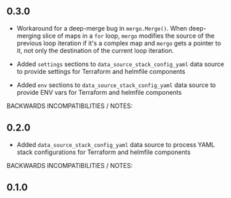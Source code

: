 ## 0.3.0

- Workaround for a deep-merge bug in `mergo.Merge()`. When deep-merging slice of maps in a `for` loop, 
  `mergo` modifies the source of the previous loop iteration if it's a complex map and `mergo` gets a pointer to it, 
  not only the destination of the current loop iteration.

- Added `settings` sections to `data_source_stack_config_yaml` data source to provide settings for Terraform and helmfile components

- Added `env` sections to `data_source_stack_config_yaml` data source to provide ENV vars for Terraform and helmfile components

BACKWARDS INCOMPATIBILITIES / NOTES:


## 0.2.0

- Added `data_source_stack_config_yaml` data source to process YAML stack configurations for Terraform and helmfile components

BACKWARDS INCOMPATIBILITIES / NOTES:


## 0.1.0
